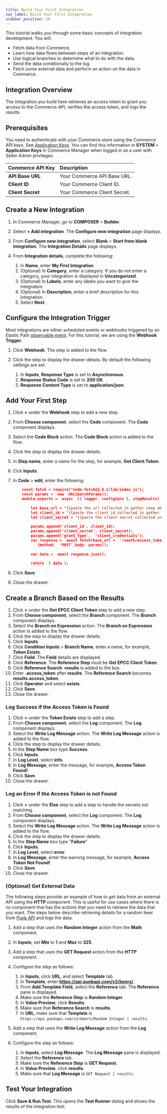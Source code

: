```yaml
---
title: Build Your First Integration
nav_label: Build Your First Integration
sidebar_position: 10
---
```


This tutorial walks you through some basic concepts of integration development. You will:

- Fetch data from Commerce.
- Learn how data flows between steps of an integration.
- Use logical branches to determine what to do with the data.
- Send the data conditionally to the log.
- Fetch some external data and perform an action on the data in Commerce.

## Integration Overview

The integration you build here retrieves an access token to grant you access to the Commerce API, verifies the access token, and logs the results.  

## Prerequisites

You need to authenticate with your Commerce store using the Commerce API keys. See [Application Keys](/docs/authentication/security#application-keys). You can find this information in **SYSTEM** > **Application Keys** in Commerce Manager when logged in as a user with Seller Admin privileges.

| Commerce API Key | Description                            |
|:------------------------------------|:---------------------------------------|
| **API Base URL**                    | Your Commerce API Base URL. |
| **Client ID**                       | Your Commerce Client ID. |
| **Client Secret**                   | Your Commerce Client Secret. |

## Create a New Integration

1. In Commerce Manager, go to **COMPOSER** > **Builder**.
1. Select **+ Add integration**. The **Configure new integration** page displays.
1. From **Configure new integration**, select **Blank** > **Start from blank integration**. The **Integration Details** page displays.
1. From **Integration details**, complete the following:

    1. In **Name**, enter **My First Integration**.
    1. (Optional) In **Category**, enter a category. If you do not enter a category, your integration is displayed in **Uncategorized**.  
    1. (Optional) In **Labels**, enter any labels you want to give the integration.
    1. (Optional) In **Description**, enter a brief description for this integration.
    1. Select **Next**. 
    
## Configure the Integration Trigger

Most integrations are either scheduled events or webhooks triggered by an Elastic Path [observable event](/docs/commerce-cloud/integrations/observable-events). For this tutorial, we are using the **Webhook Trigger**.

1. Click **Webhook**. The step is added to the flow.
1. Click the step to display the drawer details. By default the following settings are set. 

	1. In **Inputs**, **Response Type** is set to **Asynchronous**.
	1. **Response Status Code** is set to **200 OK**.
	1. **Response Content Type** is set to **application/json**.

## Add Your First Step

1. Click **+** under the **Webhook** step to add a new step. 
1. From **Choose component**, select the **Code** component. The **Code** component displays.
1. Select the **Code Block** action. The **Code Block** action is added to the flow.
1. Click the step to display the drawer details.
1. In **Step name**, enter a name for the step, for example, **Get Client Token**.
1. Cick **Inputs**.
1. In **Code** > **edit**, enter the following: 

    ```json
        const fetch = require("node-fetch@2.6.1/lib/index.js");
        const params =  new  URLSearchParams();
        module.exports =  async  ({ logger, configVars }, stepResults)  =>  {
	        
	        let base_url = "{{paste the url collected in gather step above}}"
	        let client_id = "{{paste the client id collected in gather step above}}"
	        let client_secret = "{{paste the client secret collected in gather step above}}"
        
	    	params.append('client_id', client_id);
	        params.append('client_secret', client_secret);
	        params.append('grant_type',  'client_credentials');
	        var response =  await fetch(base_url +  '/oauth/access_token',
		       {method:  'POST',body: params});
	       
	        var data =  await response.json();
	       
	        return  { data };
    ```

1. Click **Save**.
1. Close the drawer.

## Create a Branch Based on the Results

1. Click **+** under the **Get EPCC Client Token** step to add a new step. 
1. From **Choose component**, select the **Branch** component. The **Branch** component displays.
1. Select the **Branch on Expression** action. The **Branch on Expression** action is added to the flow.
1. Click the step to display the drawer details.
1. Click **Inputs**. 
1. Click **Condition Inputs** > **Branch Name**, enter a name, for example, **Token Exists**.
1. Click **Field**. The **Field** details are displayed.
1. Click **Reference**. The **Reference Step** must be **Get EPCC Client Token**.
1. Click **Reference Search**. **results** is added to the box.
1. Enter **.access_token** after **results**. The **Reference Search** becomes **results.access_token**.
1. Click **Operator** and select **exists**.
1. Click **Save**.
1. Close the drawer.

### Log Success if the Access Token is Found

1. Click **+** under the **Token Exists** step to add a step.
1. From **Choose component**, select the **Log** component. The **Log** component displays.
1. Select the **Write Log Message** action. The **Write Log Message** action is added to the flow.
1. Click the step to display the drawer details.
1. In the **Step Name** box type **Success**.
1. Click **Inputs**.
1. In **Log Level**, select **info**.
1. In **Log Message**, enter the message, for example, **Access Token Found!**.
1. Click **Save**.
1. Close the drawer.
 
### Log an Error if the Access Token is not Found

1. Click **+** under the **Else** step to add a step to handle the secrets not matching.
1. From **Choose component**, select the **Log** component. The **Log** component displays.
1. Select the **Write Log Message** action. The **Write Log Message** action is added to the flow.
1. Click the step to display the drawer details.
1. In the **Step Name** box type "**Failure**"
1. Click **Inputs**.
1. In **Log Level**, select **error**.
1. In **Log Message**, enter the warning message, for example, **Access Token Not Found!**
1. Click **Save**.
1. Close the drawer.

### (Optional) Get External Data

The following steps provide an example of how to get data from an external API using the **HTTP** component. This is useful for use cases where there is no component that has the actions that you need to retrieve the data that you want. The steps below describe retrieving details for a random beer from [Punk API](https://punkapi.com/documentation/v2) and logs the data.

1. Add a step that uses the **Random Integer** action from the **Math** component.
1. In **Inputs**, set **Min** to **1** and **Max** to **325**.
1. Add a step that uses the **GET Request** action from the **HTTP** component.
1. Configure the step as follows:

    1. In **Inputs**, click **URL**, and select **Template** tab.
	1. In **Template**, enter **https://api.punkapi.com/v2/beers/**.
	1. From **Add Template Field**, select the **Reference** tab. The **Reference** pane is displayed.
    1. Make sure the **Reference Step** is **Random Integer**.
    1. In **Value Preview**, click **Results**. 
    1. Make sure that **Reference Search** is **results**.
	1. In **URL**, make sure that **Template** is `https://api.punkapi.com/v2/beers/Random Integer | results`.

1. Add a step that uses the **Write Log Message** action from the **Log** component.
1. Configure the step as follows:

    1. In **Inputs**, select **Log Message**. The **Log Message** pane is displayed.
    1. Select the **Reference** tab. 
    1. Make sure the **Reference Step** is **GET Request**.
    1. In **Value Preview**, click **results**. 
    1. Make sure that **Log Message** is `GET Request | results`.

## Test Your Integration

Click **Save & Run Test**. This opens the **Test Runner** dialog and shows the results of the integration test.

